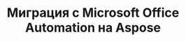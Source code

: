 ---
title: Миграция с Microsoft Office Automation на Aspose
type: docs
weight: 310
url: /php-java/migration-from-microsoft-office-automation-to-aspose/
---